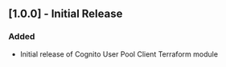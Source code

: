 ## [1.0.0] - Initial Release

### Added

- Initial release of Cognito User Pool Client Terraform module